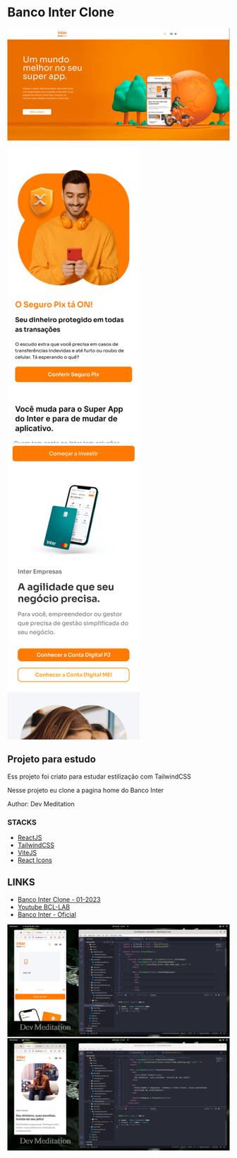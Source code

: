 # Banco Inter Clone

![screen](/public/_noproject/01_screen.png)

![mobile](/public/_noproject/1_mobile.png)
![mobile](/public/_noproject/2_mobile.png)


## Projeto para estudo

Ess projeto foi criato para estudar estilização com TailwindCSS

Nesse projeto eu clone a pagina home do Banco Inter

Author: Dev Meditation

### STACKS

- [ReactJS](https://reactjs.org/)
- [TailwindCSS](https://tailwindcss.com/)
- [ViteJS](https://vitejs.dev/)
- [React Icons](https://react-icons.github.io/react-icons/)

## LINKS

- [Banco Inter Clone - 01-2023](https://bancointer-devmeditation.netlify.app)
- [Youtube BCL-LAB](https://www.youtube.com/@bcllab)
- [Banco Inter - Oficial](https://www.bancointer.com.br)

![screen](/public/_noproject/1_demeditation_coding.png)
![screen](/public/_noproject/2_demeditation_coding.png)